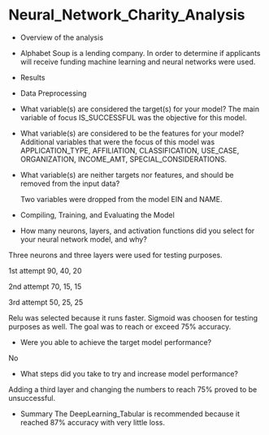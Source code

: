 # Neural_Network_Charity_Analysis

- Overview of the analysis
- Alphabet Soup is a lending company. In order to determine if applicants will receive funding machine learning and neural networks were used. 

- Results

- Data Preprocessing
- What variable(s) are considered the target(s) for your model?
  The main variable of focus IS_SUCCESSFUL was the objective for this model.
 


- What variable(s) are considered to be the features for your model?
  Additional variables that were the focus of this model was 
  APPLICATION_TYPE, AFFILIATION, CLASSIFICATION, USE_CASE, ORGANIZATION, INCOME_AMT, SPECIAL_CONSIDERATIONS.

- What variable(s) are neither targets nor features, and should be removed from the input data?

  Two variables were dropped  from the model EIN and NAME.

- Compiling, Training, and Evaluating the Model
- How many neurons, layers, and activation functions did you select for your neural network model, and why?

Three neurons and three layers were used for testing purposes.

1st attempt 90, 40, 20

2nd attempt 70, 15, 15

3rd attempt 50, 25, 25

Relu was selected because it runs faster. Sigmoid was choosen for testing purposes as well. The goal was to reach or exceed 75% accuracy.

- Were you able to achieve the target model performance?

No
- What steps did you take to try and increase model performance?

Adding a third layer and changing the numbers to reach 75% proved to be unsuccessful. 


- Summary 
 The DeepLearning_Tabular is recommended because it reached 87% accuracy with very little loss.
 
 
